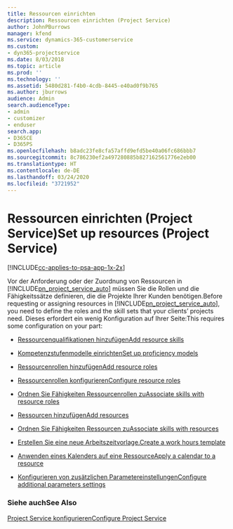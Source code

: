 ```yaml
---
title: Ressourcen einrichten
description: Ressourcen einrichten (Project Service)
author: JohnPBurrows
manager: kfend
ms.service: dynamics-365-customerservice
ms.custom:
- dyn365-projectservice
ms.date: 8/03/2018
ms.topic: article
ms.prod: ''
ms.technology: ''
ms.assetid: 5480d281-f4b0-4cdb-8445-e40ad0f9b765
ms.author: jburrows
audience: Admin
search.audienceType:
- admin
- customizer
- enduser
search.app:
- D365CE
- D365PS
ms.openlocfilehash: b8adc23fe8cfa57affd9efd5be40a06fc686bbb7
ms.sourcegitcommit: 8c786230ef2a497280885b827162561776e2eb00
ms.translationtype: HT
ms.contentlocale: de-DE
ms.lasthandoff: 03/24/2020
ms.locfileid: "3721952"
---
```

# <a name="set-up-resources-project-service"></a><span data-ttu-id="ac063-103">Ressourcen einrichten (Project Service)</span><span class="sxs-lookup"><span data-stu-id="ac063-103">Set up resources (Project Service)</span></span>

[!INCLUDE[cc-applies-to-psa-app-1x-2x](../includes/cc-applies-to-psa-app-1x-2x.md)]

<span data-ttu-id="ac063-104">Vor der Anforderung oder der Zuordnung von Ressourcen in [!INCLUDE[pn_project_service_auto](../includes/pn-project-service-auto.md)] müssen Sie die Rollen und die Fähigkeitssätze definieren, die die Projekte Ihrer Kunden benötigen.</span><span class="sxs-lookup"><span data-stu-id="ac063-104">Before requesting or assigning resources in [!INCLUDE[pn_project_service_auto](../includes/pn-project-service-auto.md)], you need to define the roles and the skill sets that your clients’ projects need.</span></span> <span data-ttu-id="ac063-105">Dieses erfordert ein wenig Konfiguration auf Ihrer Seite:</span><span class="sxs-lookup"><span data-stu-id="ac063-105">This requires some configuration on your part:</span></span>  
  
-   [<span data-ttu-id="ac063-106">Ressourcenqualifikationen hinzufügen</span><span class="sxs-lookup"><span data-stu-id="ac063-106">Add resource skills</span></span>](../project-service/add-resource-skills.md)  
  
-   [<span data-ttu-id="ac063-107">Kompetenzstufenmodelle einrichten</span><span class="sxs-lookup"><span data-stu-id="ac063-107">Set up proficiency models</span></span>](../project-service/set-up-proficiency-models.md)  
  
-   [<span data-ttu-id="ac063-108">Ressourcenrollen hinzufügen</span><span class="sxs-lookup"><span data-stu-id="ac063-108">Add resource roles</span></span>](../project-service/add-resource-roles.md)  
  
-   [<span data-ttu-id="ac063-109">Ressourcenrollen konfigurieren</span><span class="sxs-lookup"><span data-stu-id="ac063-109">Configure resource roles</span></span>](../project-service/configure-resource-roles.md)  
  
-   [<span data-ttu-id="ac063-110">Ordnen Sie Fähigkeiten Ressourcenrollen zu</span><span class="sxs-lookup"><span data-stu-id="ac063-110">Associate skills with resource roles</span></span>](../project-service/associate-skills-with-resource-roles.md)  
  
-   [<span data-ttu-id="ac063-111">Ressourcen hinzufügen</span><span class="sxs-lookup"><span data-stu-id="ac063-111">Add resources</span></span>](../project-service/add-resources.md)  
  
-   [<span data-ttu-id="ac063-112">Ordnen Sie Fähigkeiten Ressourcen zu</span><span class="sxs-lookup"><span data-stu-id="ac063-112">Associate skills with resources</span></span>](../project-service/associate-skills-with-resources.md)  
  
-   [<span data-ttu-id="ac063-113">Erstellen Sie eine neue Arbeitszeitvorlage.</span><span class="sxs-lookup"><span data-stu-id="ac063-113">Create a work hours template</span></span>](../project-service/create-work-hours-template.md)  
  
-   [<span data-ttu-id="ac063-114">Anwenden eines Kalenders auf eine Ressource</span><span class="sxs-lookup"><span data-stu-id="ac063-114">Apply a calendar to a resource</span></span>](../project-service/apply-calendar-resource.md)  
  
-   [<span data-ttu-id="ac063-115">Konfigurieren von zusätzlichen Parametereinstellungen</span><span class="sxs-lookup"><span data-stu-id="ac063-115">Configure additional parameters settings</span></span>](../project-service/configure-additional-parameters-settings.md)  
  
### <a name="see-also"></a><span data-ttu-id="ac063-116">Siehe auch</span><span class="sxs-lookup"><span data-stu-id="ac063-116">See Also</span></span>  
 [<span data-ttu-id="ac063-117">Project Service konfigurieren</span><span class="sxs-lookup"><span data-stu-id="ac063-117">Configure Project Service</span></span>](../project-service/configure.md)
